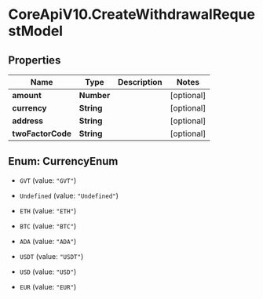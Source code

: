 # CoreApiV10.CreateWithdrawalRequestModel

## Properties
Name | Type | Description | Notes
------------ | ------------- | ------------- | -------------
**amount** | **Number** |  | [optional] 
**currency** | **String** |  | [optional] 
**address** | **String** |  | [optional] 
**twoFactorCode** | **String** |  | [optional] 


<a name="CurrencyEnum"></a>
## Enum: CurrencyEnum


* `GVT` (value: `"GVT"`)

* `Undefined` (value: `"Undefined"`)

* `ETH` (value: `"ETH"`)

* `BTC` (value: `"BTC"`)

* `ADA` (value: `"ADA"`)

* `USDT` (value: `"USDT"`)

* `USD` (value: `"USD"`)

* `EUR` (value: `"EUR"`)




